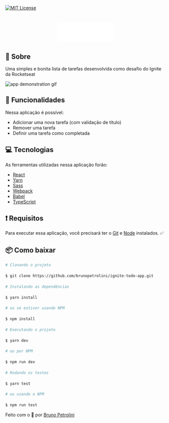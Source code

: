 [![MIT License](https://img.shields.io/github/license/brunopetrolini/ignite-todo-app?style=for-the-badge)](https://opensource.org/licenses/MIT)

<h1 align="center">
  <img src="./public/logo.svg" alt="to.do">
</h1>

## 📃 Sobre

Uma simples e bonita lista de tarefas desenvolvida como desafio do Ignite da Rocketseat

<img src="https://ik.imagekit.io/brunopetrolini/todo_od-TBT2cr.gif" alt="app demonstration gif">

## 🚀 Funcionalidades

Nessa aplicação é possível:

- Adicionar uma nova tarefa (com validação de título)
- Remover uma tarefa
- Definir uma tarefa como completada

## 💻 Tecnologias

As ferramentas utilizadas nessa aplicação forão:

- [React](https://reactjs.org/)
- [Yarn](https://yarnpkg.com/)
- [Sass](https://sass-lang.com/)
- [Webpack](https://webpack.js.org/)
- [Babel](https://babeljs.io/)
- [TypeScript](https://www.typescriptlang.org/)

## ❗ Requisitos

Para executar essa aplicação, você precisará ter o [Git](https://git-scm.com) e [Node](https://nodejs.org/en/) instalados. ✅

## 📦 Como baixar

```bash
# Clonando o projeto

$ git clone https://github.com/brunopetrolini/ignite-todo-app.git

# Instalando as dependências

$ yarn install

# ou se estiver usando NPM

$ npm install

# Executando o projeto

$ yarn dev

# ou por NPM

$ npm run dev

# Rodando os testes

$ yarn test

# ou usando o NPM

$ npm run test

```

Feito com o 💜 por <a href="https://github.com/brunopetrolini" target="_blank">Bruno Petrolini</a>